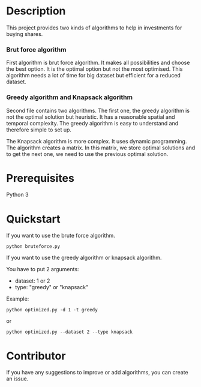 # Description

This project provides two kinds of algorithms to help in investments for buying shares. 

### Brut force algorithm

First algorithm is brut force algorithm. It makes all possibilities and choose the best option. It is the optimal option but not the most optimised.
This algorithm needs a lot of time for big dataset but efficient for a reduced dataset.

### Greedy algorithm and Knapsack algorithm

Second file contains two algorithms. The first one, the greedy algorithm is not the optimal solution but heuristic. It has a reasonable spatial and temporal complexity. 
The greedy algorithm is easy to understand and therefore simple to set up.

The Knapsack algorithm is more complex. It uses dynamic programming. The algorithm creates a matrix. In this matrix, we store optimal solutions and to get the next one, we need to use the previous optimal solution.

# Prerequisites

Python 3

# Quickstart

If you want to use the brute force algorithm.
```console
python bruteforce.py
```

If you want to use the greedy algorithm or knapsack algorithm.

You have to put 2 arguments:
- dataset: 1 or 2
- type: "greedy" or "knapsack"

Example:
```console
python optimized.py -d 1 -t greedy
```
or
```console
python optimized.py --dataset 2 --type knapsack
```

# Contributor

If you have any suggestions to improve or add algorithms, you can create an issue.